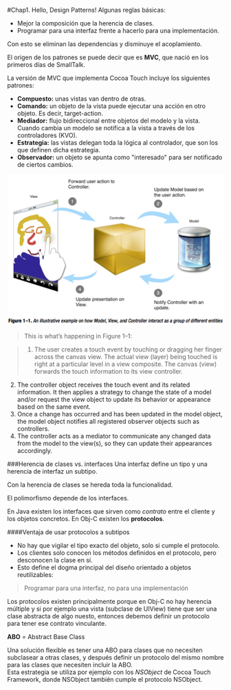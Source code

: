 
#Chap1. Hello, Design Patterns!
Algunas reglas básicas:

* Mejor la composición que la herencia de clases.
* Programar para una interfaz frente a hacerlo para una implementación.

Con esto se eliminan las dependencias y disminuye el acoplamiento.


El origen de los patrones se puede decir que es **MVC**, que nació en los primeros días de SmallTalk.

La versión de MVC que implementa Cocoa Touch incluye los siguientes patrones:

* **Compuesto:** unas vistas van dentro de otras.
* **Comando:** un objeto de la vista puede ejecutar una acción en otro objeto. Es decir, target-action.
* **Mediador:** flujo bidireccional entre objetos del modelo y la vista. Cuando cambia un modelo se notifica a la vista a través de los controladores (KVO).
* **Estrategia:** las vistas delegan toda la lógica al controlador, que son los que definen dicha estrategia.
* **Observador:** un objeto se apunta como "interesado" para ser notificado de ciertos cambios.


![sample](img/fig1_1.png)
> This is what’s happening in Figure 1–1:

> 1. The user creates a touch event by touching or dragging her finger across the canvas view. The actual view (layer) being touched is right at a particular level in a view composite. The canvas (view) forwards the touch information to its view controller.
2. The controller object receives the touch event and its related information. It then applies a strategy to change the state of a model and/or request the view object to update its behavior or appearance based on the same event.
3. Once a change has occurred and has been updated in the model object, the model object notifies all registered observer objects such as controllers.
4. The controller acts as a mediator to communicate any changed data from the model to the view(s), so they can update their appearances accordingly.


###Herencia de clases vs. interfaces
Una interfaz define un tipo y una herencia de interfaz un subtipo.

Con la herencia de clases se hereda toda la funcionalidad.

El polimorfismo depende de los interfaces.

En Java existen los interfaces que sirven como *contrato* entre el cliente y los objetos concretos. En Obj-C existen los **protocolos**.

####Ventaja de usar protocolos a subtipos
* No hay que vigilar el tipo exacto del objeto, solo si cumple el protocolo.
* Los clientes solo conocen los métodos definidos en el protocolo, pero desconocen la clase en sí.
* Esto define el dogma principal del diseño orientado a objetos reutilizables:  
> Programar para una interfaz, no para una implementación

Los protocolos existen principalmente porque en Obj-C no hay herencia múltiple y si por ejemplo una vista (subclase de UIView) tiene que ser una clase abstracta de algo nuesto, entonces debemos definir un protocolo para tener ese contrato vinculante.

**ABO** = Abstract Base Class

Una solución flexible es tener una ABO para clases que no necesiten subclasear a otras clases, y después definir un protocolo del mismo nombre para las clases que necesiten incluir la ABO.  
Esta estrategia se utiliza por ejemplo con los *NSObject* de Cocoa Touch Framework, donde NSObject también cumple el protocolo NSObject.

